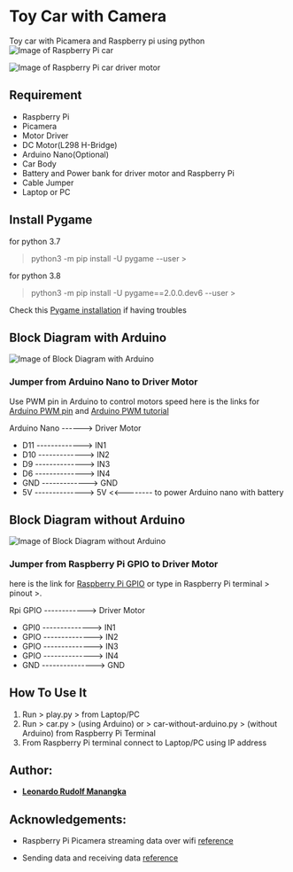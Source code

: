 # Toy Car with Camera

Toy car with Picamera and Raspberry pi using python
![Image of Raspberry Pi car](https://github.com/Lmanangka/toy-car-with-camera/tree/master/img/Rpi-car.jpg)

![Image of Raspberry Pi car driver motor](https://github.com/Lmanangka/toy-car-with-camera/tree/master/img/Rpi-car-Driver-Motor)

## Requirement

* Raspberry Pi
* Picamera
* Motor Driver
* DC Motor(L298 H-Bridge)
* Arduino Nano(Optional)
* Car Body
* Battery and Power bank for driver motor and Raspberry Pi
* Cable Jumper
* Laptop or PC

## Install Pygame

for python 3.7
> python3 -m pip install -U pygame --user >

for python 3.8
> python3 -m pip install -U pygame==2.0.0.dev6 --user >

Check this [Pygame installation](https://www.pygame.org/wiki/GettingStarted) if having troubles

## Block Diagram with Arduino

![Image of Block Diagram with Arduino](https://github.com/Lmanangka/toy-car-with-camera/tree/master/img/Rpi-car-with-arduino.png)

### Jumper from Arduino Nano to Driver Motor

Use PWM pin in Arduino to control motors speed
here is the links for [Arduino PWM pin](https://www.arduino.cc/reference/en/language/functions/analog-io/analogwrite/) and [Arduino PWM tutorial](https://www.arduino.cc/en/tutorial/PWM)

Arduino Nano ------> Driver Motor
* D11 -------------> IN1
* D10 -------------> IN2
* D9 --------------> IN3
* D6 --------------> IN4
* GND -------------> GND
* 5V --------------> 5V <<-------- to power Arduino nano with battery

## Block Diagram without Arduino

![Image of Block Diagram without Arduino](https://github.com/Lmanangka/toy-car-with-camera/tree/master/img/Rpi-car-without-arduino.png)

### Jumper from Raspberry Pi GPIO to Driver Motor

here is the link for [Raspberry Pi GPIO](https://pinout.xyz/#) or type in Raspberry Pi terminal > pinout >.

Rpi GPIO ------------> Driver Motor
* GPI0 --------------> IN1
* GPIO --------------> IN2
* GPIO --------------> IN3
* GPIO --------------> IN4
* GND ---------------> GND

## How To Use It

1. Run > play.py > from Laptop/PC
2. Run > car.py > (using Arduino) or > car-without-arduino.py > (without Arduino) from Raspberry Pi Terminal
3. From Raspberry Pi terminal connect to Laptop/PC using IP address

## Author:

* [**Leonardo Rudolf Manangka**](https://github.com/Lmanangka)

## Acknowledgements:

* Raspberry Pi Picamera streaming data over wifi [reference](https://github.com/hamuchiwa/AutoRCCar)

* Sending data and receiving data [reference](https://www.youtube.com/watch?v=Lbfe3-v7yE0)
